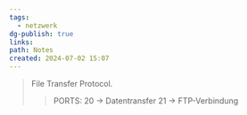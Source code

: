 ```yaml
---
tags:
  - netzwerk
dg-publish: true
links: 
path: Notes
created: 2024-07-02 15:07
---
```

> File Transfer Protocol.
> > PORTS: 20 -> Datentransfer
> > 	   21 -> FTP-Verbindung